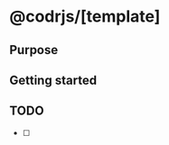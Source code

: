# @codrjs/[template]

<!-- ![npm version](https://img.shields.io/npm/v/@codrjs/core) -->
<!-- [![CodeQL](https://github.com/CodrJS/Core/actions/workflows/codeql.yml/badge.svg?branch=main)](https://github.com/CodrJS/Core/actions/workflows/codeql.yml) -->

## Purpose

## Getting started

## TODO

- [ ] 

